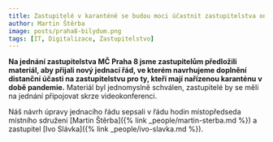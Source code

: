 ```yaml
---
title: Zastupitelé v karanténě se budou moci účastnit zastupitelstva on-line
author: Martin Štěrba
image: posts/praha8-bilydum.png
tags: [IT, Digitalizace, Zastupitelstvo]
---
```


**Na jednání zastupitelstva MČ Praha 8 jsme zastupitelům předložili materiál, aby přijali nový jednací řád, ve kterém navrhujeme doplnění distanční účasti na zastupitelstvu pro ty, kteří mají nařízenou karanténu v době pandemie.** Materiál byl jednomyslně schválen, zastupitelé by se měli na jednání připojovat skrze videokonferenci.

Náš návrh úpravy jednacího řádu sepsali v řádu hodin místopředseda místního sdružení [Martin Štěrba]({% link _people/martin-sterba.md %}) a zastupitel [Ivo Slávka]({% link _people/ivo-slavka.md %}).
